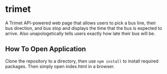 # trimet

A Trimet API-powered web page that allows users to pick a bus line, their bus direction, and bus stop and displays the time that the bus is expected to arrive.  Also unapologetically tells users exactly how late their bus will be.

## How To Open Application

Clone the repository to a directory, then use `npm install` to install required packages.  Then simply open index.html in a browser. 
